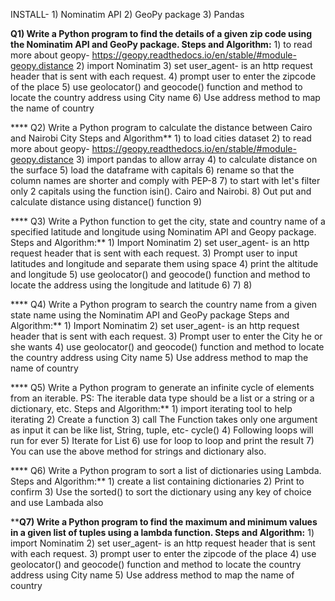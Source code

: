 INSTALL- 
        1) Nominatim API
        2) GeoPy package
        3) Pandas
        
        
 ****Q1)** Write a Python program to find the details of a given zip code using the Nominatim API and GeoPy package.
    Steps and Algorithm:**
              1) to read more about geopy- https://geopy.readthedocs.io/en/stable/#module-geopy.distance
              2) import Nominatim
              3) set user_agent- is an http request header that is sent with each request.
              4) prompt user to enter the zipcode of the place
              5) use geolocator() and geocode() function and method to locate the country address using City name
              6) Use address method to map the name of country
              
 
 
 

 **** Q2) Write a Python program to calculate the distance between Cairo and Nairobi City
    Steps and Algorithm**
                  1) to load cities dataset
                  2) to read more about geopy- https://geopy.readthedocs.io/en/stable/#module-geopy.distance
                  3) import pandas to allow array
                  4) to calculate distance on the surface
                  5) load the dataframe with capitals
                  6) rename so that the column names are shorter and comply with PEP-8
                  7) to start with let's filter only 2 capitals using the function isin(). Cairo and Nairobi.
                  8) Out put and calculate distance using distance() function
                  9)
                  
                  
**** Q3) Write a Python function to get the city, state and country name of a specified latitude and longitude using Nominatim API and Geopy package.
          Steps and Algorithm:**
                      1) Import Nominatim
                      2) set user_agent- is an http request header that is sent with each request.
                      3) Prompt user to input latitudes and longitude and separate them using space
                      4) print the altitude and longitude
                      5) use geolocator() and geocode() function and method to locate the address using the longitude and latitude
                      6)
                      7)
                      8)
                      
                      
**** Q4) Write a Python program to search the country name from a given state name using the Nominatim API and GeoPy package
         Steps and Algorithm:**
                      1) Import Nominatim
                      2) set user_agent- is an http request header that is sent with each request.
                      3) Prompt user to enter the City he or she wants
                      4) use geolocator() and geocode() function and method to locate the country address using City name
                      5) Use address method to map the name of country
                      
                      
                      
**** Q5) Write a Python program to generate an infinite cycle of elements from an iterable. PS: The iterable data type should be a list or a string or a dictionary, etc.
         Steps and Algorithm:**
                      1) import iterating tool to help iterating
                      2) Create a function
                      3) call The Function takes only one argument as input it can be like list, String, tuple, etc- cycle()
                      4) Following  loops will run for ever
                      5) Iterate for List
                      6) use for loop to loop and print the result
                      7) You can use the above method for strings and dictionary also.
                   
                  
                      
                      
                      
**** Q6) Write a Python program to sort a list of dictionaries using Lambda.
         Steps and Algorithm:**
                      1) create a list containing dictionaries
                      2) Print to confirm
                      3) Use the sorted() to sort the dictionary using any key of choice and use Lambada also                      
                      
                      
                      
                      
****Q7) Write a Python program to find the maximum and minimum values in a given list of tuples using a lambda function.
        Steps and Algorithm:**
                      1) import Nominatim
                      2) set user_agent- is an http request header that is sent with each request.
                      3) prompt user to enter the zipcode of the place
                      4) use geolocator() and geocode() function and method to locate the country address using City name
                      5) Use address method to map the name of country
                      
                      
                      
                      
  
